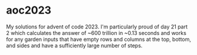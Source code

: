 # aoc2023
My solutions for advent of code 2023. I'm particularly proud of day 21 part 2 which calculates the answer of ~600 trillion in ~0.13 seconds and works for any garden inputs that have empty rows and columns at the top, bottom, and sides and have a sufficiently large number of steps.

